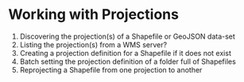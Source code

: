 # Working with Projections
1. Discovering the projection(s) of a Shapefile or GeoJSON data-set
1. Listing the projection(s) from a WMS server?
1. Creating a projection definition for a Shapefile if it does not exist
1. Batch setting the projection definition of a folder full of Shapefiles
1. Reprojecting a Shapefile from one projection to another
